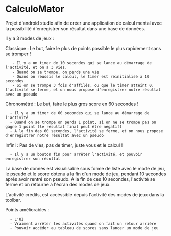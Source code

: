 # CalculoMator

Projet d'android studio afin de créer une application de calcul mental avec la possibilité d'enregistrer son résultat dans une base de données.

Il y a 3 modes de jeux :

  Classique : Le but, faire le plus de points possible le plus rapidement sans se tromper !

       - Il y a un timer de 10 secondes qui se lance au démarrage de l'activité, et on a 3 vies.
       - Quand on se trompe, on perds une vie
       - Quand on réussis le calcul, le timer est réinitialisé a 10 secondes
       - Si on se trompe 3 fois d'affilés, ou que le timer atteint 0, l'activité se ferme, et on nous propose d'enregistrer notre résultat avec un pseudo

  Chronométré : Le but, faire le plus gros score en 60 secondes !

      - Il y a un timer de 60 secondes qui se lance au démarrage de l'activité
      - Quand on se trompe on perds 1 point, si on ne se trompe pas on gagne 1 point (le résultat final peut être négatif)
      - A la fin des 60 secondes, l'activité se ferme, et on nous propose d'enregistrer notre résultat avec un pseudo

  Infini : Pas de vies, pas de timer, juste vous et le calcul !

      - Il y a un bouton fin pour arrêter l'activité, et pouvoir enregistrer son résultat
      

La base de donnés est visualisable sous forme de liste avec le mode de jeu, le pseudo et le score obtenu a la fin d'un mode de jeu, pendant 10 secondes après avoir rentré son pseudo. A la fin de ces 10 secondes, l'activité se ferme et on retourne a l'écran des modes de jeux.

L'activité crédits, est accéssible depuis l'activité des modes de jeux dans la toolbar.

  Points améliorables :

      - L'UI
      - Vraiment arrêter les activités quand on fait un retour arrière
      - Pouvoir accéder au tableau de scores sans lancer un mode de jeu
